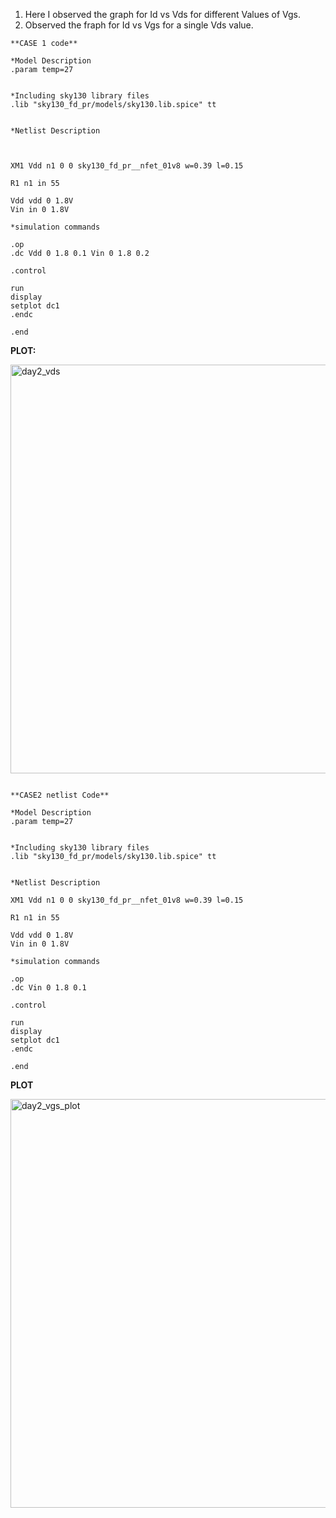 1. Here I observed the graph for Id vs Vds for different Values of Vgs.
2. Observed the fraph for Id vs Vgs for a single Vds value.

```
**CASE 1 code**

*Model Description
.param temp=27


*Including sky130 library files
.lib "sky130_fd_pr/models/sky130.lib.spice" tt


*Netlist Description



XM1 Vdd n1 0 0 sky130_fd_pr__nfet_01v8 w=0.39 l=0.15

R1 n1 in 55

Vdd vdd 0 1.8V
Vin in 0 1.8V

*simulation commands

.op
.dc Vdd 0 1.8 0.1 Vin 0 1.8 0.2

.control

run
display
setplot dc1
.endc

.end

```

**PLOT:**

<img width="1363" height="654" alt="day2_vds" src="https://github.com/user-attachments/assets/3d636447-96e9-4085-acb1-cf66a5fda4d7" />


```

**CASE2 netlist Code**

*Model Description
.param temp=27


*Including sky130 library files
.lib "sky130_fd_pr/models/sky130.lib.spice" tt


*Netlist Description

XM1 Vdd n1 0 0 sky130_fd_pr__nfet_01v8 w=0.39 l=0.15

R1 n1 in 55

Vdd vdd 0 1.8V
Vin in 0 1.8V

*simulation commands

.op
.dc Vin 0 1.8 0.1 

.control

run
display
setplot dc1
.endc

.end

```

**PLOT**

<img width="1363" height="654" alt="day2_vgs_plot" src="https://github.com/user-attachments/assets/d8be7aac-7752-45c3-a766-0890f07a2e6f" />

